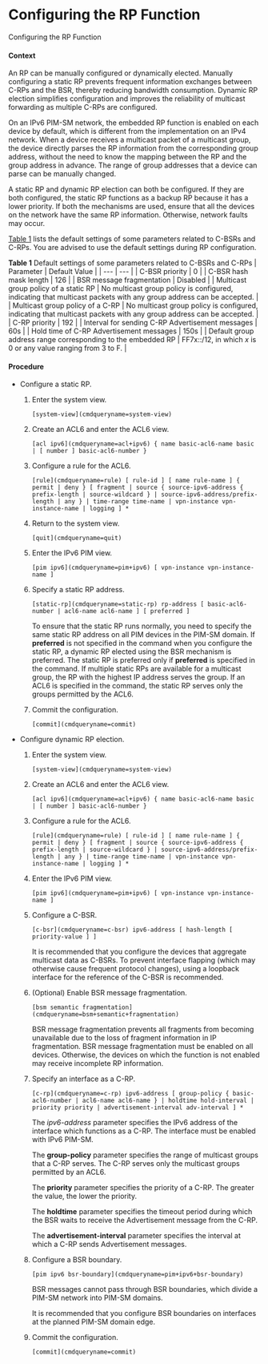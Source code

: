 Configuring the RP Function
===========================

Configuring the RP Function

#### Context

An RP can be manually configured or dynamically elected. Manually configuring a static RP prevents frequent information exchanges between C-RPs and the BSR, thereby reducing bandwidth consumption. Dynamic RP election simplifies configuration and improves the reliability of multicast forwarding as multiple C-RPs are configured.

On an IPv6 PIM-SM network, the embedded RP function is enabled on each device by default, which is different from the implementation on an IPv4 network. When a device receives a multicast packet of a multicast group, the device directly parses the RP information from the corresponding group address, without the need to know the mapping between the RP and the group address in advance. The range of group addresses that a device can parse can be manually changed.

A static RP and dynamic RP election can both be configured. If they are both configured, the static RP functions as a backup RP because it has a lower priority. If both the mechanisms are used, ensure that all the devices on the network have the same RP information. Otherwise, network faults may occur.

[Table 1](#EN-US_TASK_0000001589525005__tab_01) lists the default settings of some parameters related to C-BSRs and C-RPs. You are advised to use the default settings during RP configuration.

**Table 1** Default settings of some parameters related to C-BSRs and C-RPs
| Parameter | Default Value |
| --- | --- |
| C-BSR priority | 0 |
| C-BSR hash mask length | 126 |
| BSR message fragmentation | Disabled |
| Multicast group policy of a static RP | No multicast group policy is configured, indicating that multicast packets with any group address can be accepted. |
| Multicast group policy of a C-RP | No multicast group policy is configured, indicating that multicast packets with any group address can be accepted. |
| C-RP priority | 192 |
| Interval for sending C-RP Advertisement messages | 60s |
| Hold time of C-RP Advertisement messages | 150s |
| Default group address range corresponding to the embedded RP | FF7x::/12, in which *x* is 0 or any value ranging from 3 to F. |



#### Procedure

* Configure a static RP.
  1. Enter the system view.
     
     
     ```
     [system-view](cmdqueryname=system-view)
     ```
  2. Create an ACL6 and enter the ACL6 view.
     
     
     ```
     [acl ipv6](cmdqueryname=acl+ipv6) { name basic-acl6-name basic | [ number ] basic-acl6-number }
     ```
  3. Configure a rule for the ACL6.
     
     
     ```
     [rule](cmdqueryname=rule) [ rule-id ] [ name rule-name ] { permit | deny } [ fragment | source { source-ipv6-address { prefix-length | source-wildcard } | source-ipv6-address/prefix-length | any } | time-range time-name | vpn-instance vpn-instance-name | logging ] *
     ```
  4. Return to the system view.
     
     
     ```
     [quit](cmdqueryname=quit)
     ```
  5. Enter the IPv6 PIM view.
     
     
     ```
     [pim ipv6](cmdqueryname=pim+ipv6) [ vpn-instance vpn-instance-name ]
     ```
  6. Specify a static RP address.
     
     
     ```
     [static-rp](cmdqueryname=static-rp) rp-address [ basic-acl6-number | acl6-name acl6-name ] [ preferred ]
     ```
     
     
     
     To ensure that the static RP runs normally, you need to specify the same static RP address on all PIM devices in the PIM-SM domain. If **preferred** is not specified in the command when you configure the static RP, a dynamic RP elected using the BSR mechanism is preferred. The static RP is preferred only if **preferred** is specified in the command. If multiple static RPs are available for a multicast group, the RP with the highest IP address serves the group. If an ACL6 is specified in the command, the static RP serves only the groups permitted by the ACL6.
  7. Commit the configuration.
     
     
     ```
     [commit](cmdqueryname=commit)
     ```
* Configure dynamic RP election.
  
  
  1. Enter the system view.
     ```
     [system-view](cmdqueryname=system-view)
     ```
  2. Create an ACL6 and enter the ACL6 view.
     ```
     [acl ipv6](cmdqueryname=acl+ipv6) { name basic-acl6-name basic | [ number ] basic-acl6-number }
     ```
  3. Configure a rule for the ACL6.
     ```
     [rule](cmdqueryname=rule) [ rule-id ] [ name rule-name ] { permit | deny } [ fragment | source { source-ipv6-address { prefix-length | source-wildcard } | source-ipv6-address/prefix-length | any } | time-range time-name | vpn-instance vpn-instance-name | logging ] *
     ```
  4. Enter the IPv6 PIM view.
     ```
     [pim ipv6](cmdqueryname=pim+ipv6) [ vpn-instance vpn-instance-name ]
     ```
  5. Configure a C-BSR.
     ```
     [c-bsr](cmdqueryname=c-bsr) ipv6-address [ hash-length [ priority-value ] ]
     ```
     
     It is recommended that you configure the devices that aggregate multicast data as C-BSRs. To prevent interface flapping (which may otherwise cause frequent protocol changes), using a loopback interface for the reference of the C-BSR is recommended.
  6. (Optional) Enable BSR message fragmentation.
     ```
     [bsm semantic fragmentation](cmdqueryname=bsm+semantic+fragmentation)
     ```
     
     BSR message fragmentation prevents all fragments from becoming unavailable due to the loss of fragment information in IP fragmentation. BSR message fragmentation must be enabled on all devices. Otherwise, the devices on which the function is not enabled may receive incomplete RP information.
  7. Specify an interface as a C-RP.
     ```
     [c-rp](cmdqueryname=c-rp) ipv6-address [ group-policy { basic-acl6-number | acl6-name acl6-name } | holdtime hold-interval | priority priority | advertisement-interval adv-interval ] *
     ```
     
     The *ipv6-address* parameter specifies the IPv6 address of the interface which functions as a C-RP. The interface must be enabled with IPv6 PIM-SM.
     
     The **group-policy** parameter specifies the range of multicast groups that a C-RP serves. The C-RP serves only the multicast groups permitted by an ACL6.
     
     The **priority** parameter specifies the priority of a C-RP. The greater the value, the lower the priority.
     
     The **holdtime** parameter specifies the timeout period during which the BSR waits to receive the Advertisement message from the C-RP.
     
     The **advertisement-interval** parameter specifies the interval at which a C-RP sends Advertisement messages.
  8. Configure a BSR boundary.
     ```
     [pim ipv6 bsr-boundary](cmdqueryname=pim+ipv6+bsr-boundary)
     ```
     
     BSR messages cannot pass through BSR boundaries, which divide a PIM-SM network into PIM-SM domains.
     
     It is recommended that you configure BSR boundaries on interfaces at the planned PIM-SM domain edge.
  9. Commit the configuration.
     ```
     [commit](cmdqueryname=commit)
     ```